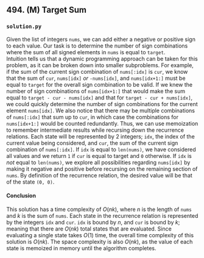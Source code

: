 ## 494. (M) Target Sum

### `solution.py`
Given the list of integers `nums`, we can add either a negative or positive sign to each value. Our task is to determine the number of sign combinations where the sum of all signed elements in `nums` is equal to `target`.  
Intuition tells us that a dynamic programming approach can be taken for this problem, as it can be broken down into smaller subproblems. For example, if the sum of the current sign combination of `nums[:idx]` is `cur`, we know that the sum of `cur`, `nums[idx]` *or* `-nums[idx]`, and `nums[idx+1:]` must be equal to `target` for the overall sign combination to be valid. If we knew the number of sign combinations of `nums[idx+1:]` that would make the sum equal to `target - cur - nums[idx]` and that for `target - cur + nums[idx]`, we could quickly determine the number of sign combinations for the current element `nums[idx]`. We also notice that there may be multiple combinations of `nums[:idx]` that sum up to `cur`, in which case the combinations for `nums[idx+1:]` would be counted redundantly. Thus, we can use memoization to remember intermediate results while recursing down the recurrence relations. Each state will be represented by 2 integers; `idx`, the index of the current value being considered, and `cur`, the sum of the current sign combination of `nums[:idx]`. If `idx` is equal to `len(nums)`, we have considered all values and we return `1` if `cur` is equal to target and `0` otherwise. If `idx` is *not* equal to `len(nums)`, we explore all possibilities regarding `nums[idx]` by making it negative and positive before recursing on the remaining section of `nums`. By definition of the recurrence relation, the desired value will be that of the state `(0, 0)`.  

#### Conclusion
This solution has a time complexity of $O(nk)$, where $n$ is the length of `nums` and $k$ is the sum of `nums`. Each state in the recurrence relation is represented by the integers `idx` and `cur`. `idx` is bound by $n$, and `cur` is bound by $k$; meaning that there are $O(nk)$ total states that are evaluated. Since evaluating a single state takes $O(1)$ time, the overall time complexity of this solution is $O(nk)$. The space complexity is also $O(nk)$, as the value of each state is memoized in memory until the algorithm completes.  
  

